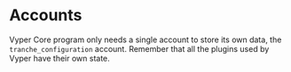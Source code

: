 # Accounts

Vyper Core program only needs a single account to store its own data, the `tranche_configuration` account. Remember that all the plugins used by Vyper have their own state.
